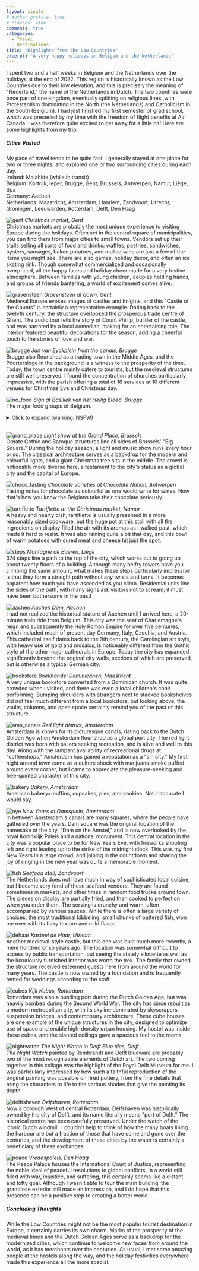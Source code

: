 ```yaml
---
layout: single
# author_profile: true
# classes: wide
comments: true
categories:
  - Travel
  - Destinations
title: "Highlights from the Low Countries"
excerpt: "A very happy holidays in Beligum and the Netherlands"
---
```


I spent two and a half weeks in Belgium and the Netherlands over the holidays at the end of 2022. This region is historically known as the Low Countries due to their low elevation, and this is precisely the meaning of "Nederland," the name of the Netherlands in Dutch. The two countries were once part of one kingdom, eventually splitting on religious lines, with Protestantism dominating in the North (the Netherlands) and Catholicism in the South (Belgium). I had just finished my first semester of grad school, which was preceded by my time with the freedom of flight benefits at Air Canada. I was therefore quite excited to get away for a little bit! Here are some highlights from my trip.

##### Cities Visited
My pace of travel tends to be quite fast. I generally stayed at one place for two or three nights, and explored one or two surrounding cities during each day.  
Ireland: Malahide (while in transit)  
Belgium: Kortrijk, Ieper, Brugge, Gent, Brussels, Antwerpen, Namur, Liège, Spa  
Germany: Aachen  
Netherlands: Maastricht, Amsterdam, Haarlem, Zandvoort, Utrecht, Groningen, Leeuwarden, Rotterdam, Delft, Den Haag


![gent](/images/BENL_trip/IMG_1442.jpeg)
*Christmas market, Gent*  
Christmas markets are probably the most unique experience to visiting Europe during the holidays. Often set in the central square of municipalities, you can find them from major cities to small towns. Vendors set up their stalls selling all sorts of food and drinks: waffles, pastries, sandwiches, oysters, sausages, baked potatoes, and mulled wine are just a few of the items you might see. There are also games, holiday decor, and often an ice skating rink. Though somewhat commercialized and occasionally overpriced, all the happy faces and holiday cheer made for a very festive atmosphere. Between families with young children, couples holding hands, and groups of friends bantering, a world of excitement comes alive. 

![gravensteen](/images/BENL_trip/IMG_1453.jpeg)
*Gravensteen at dawn, Gent*  
Medieval Europe evokes images of castles and knights, and this "Castle of the Counts" is certainly a representative example. Dating back to the twelvth century, the structure overlooked the prosperous trade centre of Ghent. The audio tour tells the story of Count Phillip, builder of the castle, and was narrated by a local comedian, making for an entertaining tale. The interior featured beautiful decorations for the season, adding a cheerful touch to the stories of love and war.

![brugge](/images/BENL_trip/IMG_1498.jpeg)
*Jan van Eyckplein from the canals, Brugge*  
Brugge also flourished as a trading town in the Middle Ages, and the Poortersloge in the background is a witness to the prosperity of the time. Today, the town centre mainly caters to tourists,  but the medieval structures are still well preserved. I found the concentration of churches particularly impressive, with the parish offering a total of 16 services at 10 different venues for Christmas Eve and Christmas day. 

![no_food](/images/BENL_trip/IMG_1483.jpeg)
*Sign at Basiliek van het Heilig Bloed, Brugge*  
The major food groups of Belgium.

<details>
<summary>Click to expand (warning: NSFW) </summary>
<br>

<img src="/images/BENL_trip/IMG_1530.jpeg" alt="nsfw_chocolate">

<i>Self-explanatory, Brugge</i>
</details>
<br>
   
  
![grand_place](/images/BENL_trip/IMG_1578.jpeg)
*Light show at the Grand Place, Brussels*  
Ornate Gothic and Baroque structures line all sides of Brussels' "Big Square." During the holiday season, a light and music show runs every hour or so. The classical architecture serves as a backdrop for the modern and colourful lights, and a giant Christmas tree sits in the middle. The crowd is noticeably more diverse here, a testament to the city's status as a global city and the capital of Europe.

![choco_tasting](/images/BENL_trip/IMG_1606.jpeg)
*Chocolate varieties at Chocolate Nation, Antwerpen*  
Tasting notes for chocolate as colourful as one would write for wines. Now that's how you know the Belgians take their chocolate seriously.

![tartiflette](/images/BENL_trip/IMG_1704.jpeg)
*Tartiflette at the Christmas market, Namur*  
A heavy and hearty dish, tartiflette is usually presented in a more reasonably sized cookware, but the huge pot at this stall with all the ingredients on display filled the air with its aromas as I walked past, which made it hard to resist. It was also raining quite a bit that day, and this bowl of warm potatoes with cured meat and cheese hit just the spot. 

![steps](/images/BENL_trip/IMG_1722.jpeg)
*Montagne de Bueren, Liège*  
374 steps line a path to the top of the city, which works out to going up about twenty floors of a building. Although many belfry towers have you climbing the same amount, what makes these steps particularly impressive is that they form a straight path without any twists and turns. It becomes apparent how much you have ascended as you climb. Residential units line the sides of the path, with many signs ask visitors not to scream; it must have been bothersome in the past! 

![aachen](/images/BENL_trip/IMG_1745.jpeg)
*Aachen Dom, Aachen*  
I had not realized the historical stature of Aachen until I arrived here, a 20-minute train ride from Belgium. This city was the seat of Charlemagne's reign and subsequently the Holy Roman Empire for over five centuries, which included much of present day Germany, Italy, Czechia, and Austria. This cathedral itself dates back to the 9th century, the Carolingian art style, with heavy use of gold and mosaics, is noticeably different from the Gothic style of the other major cathedrals in Europe. Today the city has expanded significantly beyond the original city walls, sections of which are preserved, but is otherwise a typical German city. 

![bookstore](/images/BENL_trip/IMG_1819.JPEG)
*Boekhandel Dominicanen, Maastricht*  
A very unique bookstore converted from a Dominican church. It was quite crowded when I visited, and there was even a local children's choir performing. Bumping shoulders with strangers next to stacked bookshelves did not feel much different from a local bookstore, but looking above, the vaults, columns, and open space certainly remind you of the past of this structure.

![ams_canals](/images/BENL_trip/IMG_1835.JPEG)
*Red light district, Amsterdam*  
Amsterdam is known for its picturesque canals, dating back to the Dutch Golden Age when Amsterdam flourished as a global port city. The red light district was born with sailors seeking recreation, and is alive and well to this day. Along with the rampant availability of recreational drugs at "coffeeshops," Amsterdam has gained a reputation as a "sin city." My first night around town came as a culture shock with marijuana smoke puffed around every corner, but I came to appreciate the pleasure-seeking and free-spirited character of this city. 

![bakery](/images/BENL_trip/IMG_1872.JPEG)
*Bakery, Amsterdam*  
American bakery=muffins, cupcakes, pies, and cookies. Not inaccurate I would say.

![nye](/images/BENL_trip/IMG_1951.JPEG)
*New Years at Damsplein, Amsterdam*  
In between Amsterdam's canals are many squares, where the people have gathered over the years. Dam square was the original location of the namesake of the city, "Dam on the Amstel," and is now overlooked by the royal Koninklijk Paleis and a national monument. This central location in the city was a popular place to be for New Years Eve, with fireworks shooting left and right leading up to the strike of the midnight clock. This was my first New Years in a large crowd, and joining in the countdown and sharing the joy of ringing in the new year was quite a memorable moment.

![fish](/images/BENL_trip/IMG_1977.JPEG)
*Seafood stall, Zandvoort*  
The Netherlands does not have much in way of sophisticated local cuisine, but I became very fond of these seafood vendors. They are found sometimes in markets, and other times in random food trucks around town. The pieces on display are partially fried, and then cooked to perfection when you order them. The serving is crunchy and warm, often accompanied by various sauces. While there is often a large variety of choices, the most traditional kibbeling, small chunks of battered fish, won me over with its flaky texture and mild flavor.

![dehaar](/images/BENL_trip/IMG_2014.JPEG)
*Kasteel de Haar, Utrecht*  
Another medieval-style castle, but this one was built much more recently, a mere hundred or so years ago. The location was somewhat difficult to access by public transportation, but seeing the stately silouette as well as the luxuriously furnished interior was worth the trek. The family that owned the structure received esteemed guests here from around the world for many years. The castle is now owned by a foundation and is frequently rented for weddings according to the staff.

![cubes](/images/BENL_trip/IMG_2104.JPEG)
*Kijk Kubus, Rotterdam*  
Rotterdam was also a bustling port during the Dutch Golden Age, but was heavily bombed during the Second World War. The city has since rebuilt as a modern metropolitan city, with its skyline dominated by skyscrapers, suspension bridges, and contemporary architecture. These cube houses are one example of the unique structures in the city, designed to optimize use of space and enable high-density urban housing. My hostel was inside these cubes, and the slanted ceilings gave a spacious feel to the rooms.

![nightwatch](/images/BENL_trip/IMG_2123.JPEG)
*The Night Watch in Delft Blue tiles, Delft*  
*The Night Watch* painted by Rembrandt and Delft blueware are probably two of the most recognizable elements of Dutch art. The two coming together in this collage was the highlight of the Royal Delft Museum for me. I was particularly impressed by how such a faithful reproduction of the original painting was possible on fired pottery, from the fine details that bring the characters to life to the various shades that give the painting its depth.

![delftshaven](/images/BENL_trip/IMG_2151.JPEG)
*Delfshaven, Rotterdam*  
Now a borough West of central Rotterdam, Delfshaven was historically owned by the city of Delft, and its name literally means "port of Delft." The historical centre has been carefully preserved. Under the watch of the iconic Dutch windmill, I couldn't help to think of how the many boats lining the harbour are but a fraction of those that have come and gone over the centuries, and the development of these cities by the water is certainly a beneficiary of these exchanges. 

![peace](/images/BENL_trip/IMG_2174.JPEG)
*Vredespaleis, Den Haag*  
The Peace Palace houses the International Court of Justice, representing the noble ideal of peaceful resolutions to global conflicts. In a world still filled with war, injustice, and suffering, this certainly seems like a distant and lofty goal. Although I wasn't able to tour the main building, the grandiose exterior still made an impression, and I do hope that this presence can be a positive step to creating a better world.

##### Concluding Thoughts
While the Low Countries might not be the most popular tourist destination in Europe, it certainly carries its own charm. Marks of the prosperity of the medieval times and the Dutch Golden Ages serve as a backdrop for the modernized cities, which continue to welcome new faces from around the world, as it has merchants over the centuries. As usual, I met some amazing people at the hostels along the way, and the holiday festivities everywhere made this experience all the more special. 
